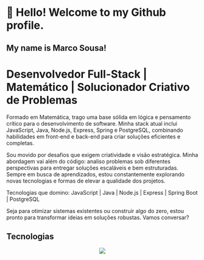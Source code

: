 # 👋 Hello! Welcome to my Github profile.
## My name is Marco Sousa!
# Desenvolvedor Full-Stack | Matemático | Solucionador Criativo de Problemas
Formado em Matemática, trago uma base sólida em lógica e pensamento crítico para o desenvolvimento de software. Minha stack atual inclui JavaScript, Java, Node.js, Express, Spring e PostgreSQL, combinando habilidades em front-end e back-end para criar soluções eficientes e completas.

Sou movido por desafios que exigem criatividade e visão estratégica. Minha abordagem vai além do código: analiso problemas sob diferentes perspectivas para entregar soluções escaláveis e bem estruturadas. Sempre em busca de aprendizados, estou constantemente explorando novas tecnologias e formas de elevar a qualidade dos projetos.

Tecnologias que domino:
JavaScript | Java | Node.js | Express | Spring Boot | PostgreSQL

Seja para otimizar sistemas existentes ou construir algo do zero, estou pronto para transformar ideias em soluções robustas. Vamos conversar?

## Tecnologias
<p align="center">
  <a href="https://skillicons.dev">
    <img src="https://skillicons.dev/icons?i=git,css,html,js,nodejs,react,java,spring,mongodb,postgres" />
  </a>
</p>
